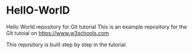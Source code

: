 # HellO-WorlD
Hello World repository for Git tutorial
This is an example repository for the Git tutoial on https://www.w3schools.com

This repository is built step by step in the tutorial.
